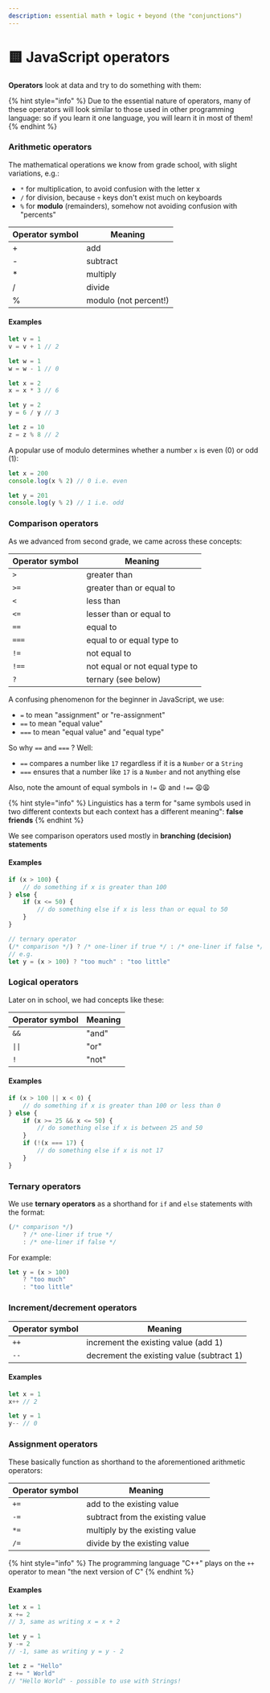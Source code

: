 ```yaml
---
description: essential math + logic + beyond (the "conjunctions")
---
```


# 🟨 JavaScript operators

**Operators** look at data and try to do something with them:

{% hint style="info" %}
Due to the essential nature of operators, many of these operators will look similar to those used in other programming language: so if you learn it one language, you will learn it in most of them!
{% endhint %}

### Arithmetic operators

The mathematical operations we know from grade school, with slight variations, e.g.:

* `*` for multiplication, to avoid confusion with the letter x
* `/` for division, because `÷` keys don't exist much on keyboards
* `%` for **modulo** (remainders), somehow not avoiding confusion with "percents"

| Operator symbol | Meaning               |
| --------------- | --------------------- |
| +               | add                   |
| -               | subtract              |
| \*              | multiply              |
| /               | divide                |
| %               | modulo (not percent!) |

#### Examples

```javascript
let v = 1
v = v + 1 // 2

let w = 1
w = w - 1 // 0

let x = 2
x = x * 3 // 6

let y = 2
y = 6 / y // 3

let z = 10
z = z % 8 // 2
```

A popular use of modulo determines whether a number `x` is even (0) or odd (1):

```javascript
let x = 200
console.log(x % 2) // 0 i.e. even

let y = 201
console.log(y % 2) // 1 i.e. odd
```

### Comparison operators

As we advanced from second grade, we came across these concepts:

| Operator symbol | Meaning                        |
| --------------- | ------------------------------ |
| `>`             | greater than                   |
| `>=`            | greater than or equal to       |
| `<`             | less than                      |
| `<=`            | lesser than or equal to        |
| `==`            | equal to                       |
| `===`           | equal to or equal type to      |
| `!=`            | not equal to                   |
| `!==`           | not equal or not equal type to |
| `?`             | ternary (see below)            |

A confusing phenomenon for the beginner in JavaScript, we use:

* `=` to mean "assignment" or "re-assignment"
* `==` to mean "equal value"
* `===` to mean "equal value" and "equal type"

So why `==` and `===` ? Well:

* `==` compares a number like `17` regardless if it is a `Number` or a `String`
* `===` ensures that a number like `17` is a `Number` and not anything else

Also, note the amount of equal symbols in `!=` 😩 and `!==` 😩😩

{% hint style="info" %}
Linguistics has a term for "same symbols used in two different contexts but each context has a different meaning": **false friends**
{% endhint %}

We see comparison operators used mostly in **branching (decision) statements**

#### **Examples**

```javascript
if (x > 100) {
    // do something if x is greater than 100
} else { 
    if (x <= 50) {
        // do something else if x is less than or equal to 50
    }       
}

// ternary operator
(/* comparison */) ? /* one-liner if true */ : /* one-liner if false */
// e.g.
let y = (x > 100) ? "too much" : "too little"
```

### Logical operators

Later on in school, we had concepts like these:

| Operator symbol | Meaning |
| --------------- | ------- |
| `&&`            | "and"   |
| `\|\|`          | "or"    |
| `!`             | "not"   |

#### Examples

```javascript
if (x > 100 || x < 0) {
    // do something if x is greater than 100 or less than 0
} else { 
    if (x >= 25 && x <= 50) {
        // do something else if x is between 25 and 50
    }   
    if (!(x === 17) {
        // do something else if x is not 17 
    }   
}
```

### Ternary operators

We use **ternary operators** as a shorthand for `if` and `else` statements with the format:

```javascript
(/* comparison */) 
    ? /* one-liner if true */ 
    : /* one-liner if false */
```

For example:

```javascript
let y = (x > 100) 
    ? "too much" 
    : "too little"
```

### Increment/decrement operators

| Operator symbol | Meaning                                   |
| --------------- | ----------------------------------------- |
| `++`            | increment the existing value (add 1)      |
| `--`            | decrement the existing value (subtract 1) |

#### Examples

```javascript
let x = 1
x++ // 2

let y = 1
y-- // 0
```

### Assignment operators

These basically function as shorthand to the aforementioned arithmetic operators:

| Operator symbol | Meaning                          |
| --------------- | -------------------------------- |
| `+=`            | add to the existing value        |
| `-=`            | subtract from the existing value |
| `*=`            | multiply by the existing value   |
| `/=`            | divide by the existing value     |

{% hint style="info" %}
The programming language "C++" plays on the `++` operator to mean "the next version of C"
{% endhint %}

#### Examples

```javascript
let x = 1
x += 2 
// 3, same as writing x = x + 2

let y = 1
y -= 2 
// -1, same as writing y = y - 2

let z = "Hello"
z += " World"
// "Hello World" - possible to use with Strings!
```
